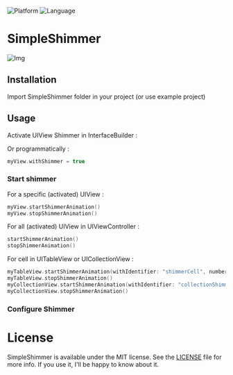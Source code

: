 ![Platform](https://img.shields.io/badge/Platform-iOS-green.svg)
![Language](https://img.shields.io/badge/Swift-4-blue.svg)

# SimpleShimmer

![Img](https://github.com/LeBzul/SimpleShimmer/blob/master/example_images/classic_shimmer.gif)

## Installation

Import SimpleShimmer folder in your project (or use example project)

## Usage 

Activate UIView Shimmer in InterfaceBuilder :


Or programmatically :
```Swift
myView.withShimmer = true
```

### Start shimmer

For a specific (activated) UIView : 

```Swift
myView.startShimmerAnimation()
myView.stopShimmerAnimation()
```

For all (activated) UIView in UIViewController :

```Swift
startShimmerAnimation()
stopShimmerAnimation()
```

For cell in UITableView or UICollectionView : 
```Swift
myTableView.startShimmerAnimation(withIdentifier: "shimmerCell", numberOfRows: 2, numberOfSections: 5)
myTableView.stopShimmerAnimation()
myCollectionView.startShimmerAnimation(withIdentifier: "collectionShimmerCell", numberOfRows: 2, numberOfSections: 5)
myCollectionView.stopShimmerAnimation()
```

### Configure Shimmer 


# License
SimpleShimmer is available under the MIT license. See the [LICENSE](LICENSE) file for more info.
If you use it, I'll be happy to know about it.
